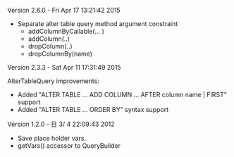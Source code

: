 Version 2.6.0 - Fri Apr 17 13:21:42 2015

- Separate alter table query method argument constraint
    - addColumnByCallable(... )
    - addColumn(..)
    - dropColumn(..)
    - dropColumnBy(name)

Version 2.3.3 - Sat Apr 11 17:31:49 2015

AlterTableQuery improvements:
- Added "ALTER TABLE ... ADD COLUMN ... AFTER column name | FIRST"  support
- Added "ALTER TABLE ... ORDER BY" syntax support

Version 1.2.0 - 日  3/ 4 22:09:43 2012

- Save place holder vars.
- getVars() accessor to QueryBuilder


